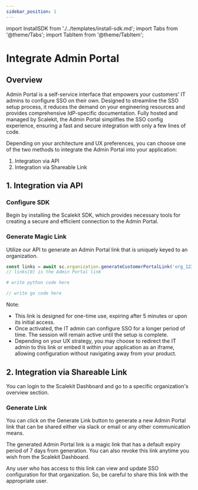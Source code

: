 ```yaml
---
sidebar_position: 1
---
```

import InstallSDK from './../templates/install-sdk.md';
import Tabs from '@theme/Tabs';
import TabItem from '@theme/TabItem';

# Integrate Admin Portal

## Overview
Admin Portal is a self-service interface that empowers your customers' IT admins to configure SSO on their own. Designed to streamline the SSO setup process, it reduces the demand on your engineering resources and provides comprehensive IdP-specific documentation. Fully hosted and managed by Scalekit, the Admin Portal simplifies the SSO config experience, ensuring a fast and secure integration with only a few lines of code.

Depending on your architecture and UX preferences, you can choose one of the two methods to integrate the Admin Portal into your application:

1. Integration via API
2. Integration via Shareable Link

## 1. Integration via API

### Configure SDK
Begin by installing the Scalekit SDK, which provides necessary tools for creating a secure and efficient connection to the Admin Portal.
<InstallSDK />

### Generate Magic Link
Utilize our API to generate an Admin Portal link that is uniquely keyed to an organization.


<Tabs groupId="tech-stack">
<TabItem value="nodejs" label="NodeJS">

```javascript showLineNumbers
const links = await sc.organization.generateCustomerPortalLink('org_1233222' as string);
// links[0] is the Admin Portal link
```

</TabItem>
<TabItem value="py" label="Python">

```python
# write python code here
```

</TabItem>
<TabItem value="golang" label="Go">

```go
// write go code here
```

</TabItem>
</Tabs>

Note: 
- This link is designed for one-time use, expiring after 5 minutes or upon its initial access.
- Once activated, the IT admin can configure SSO for a longer period of time. The session will remain active until the setup is complete.
- Depending on your UX strategy, you may choose to redirect the IT admin to this link or embed it within your application as an iframe, allowing configuration without navigating away from your product.


## 2. Integration via Shareable Link

You can login to the Scalekit Dashboard and go to a specific organization's overview section.

### Generate Link
You can click on the Generate Link button to generate a new Admin Portal link that can be shared either via slack or email or any other communication means.

<!-- <Show screenshot> -->
The generated Admin Portal link is a magic link that has a default expiry period of 7 days from generation. You can also revoke this link anytime you wish from the Scalekit Dashboard. 

Any user who has access to this link can view and update SSO configuration for that organization. So, be careful to share this link with the appropriate user. 
